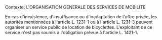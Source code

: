 Contexte: L'ORGANISATION GENERALE DES SERVICES  DE MOBILITE

En cas d'inexistence, d'insuffisance ou d'inadaptation de l'offre privée, les autorités mentionnées à l'article L. 1231-1 ou à l'article L. 1231-3 peuvent organiser un service public de location de bicyclettes. L'exploitant de ce service n'est pas soumis à l'obligation prévue à l'article L. 1421-1.
